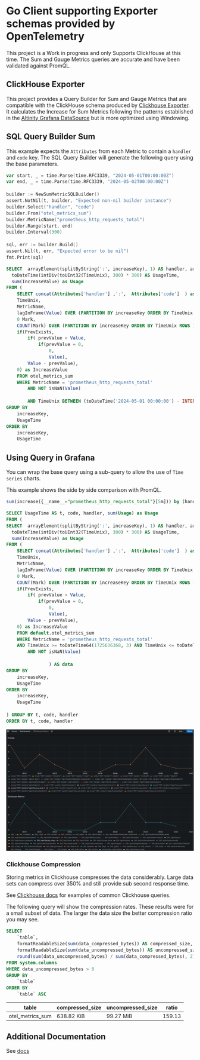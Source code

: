 # Go Client supporting Exporter schemas provided by OpenTelemetry

This project is a Work in progress and only Supports ClickHouse at this time.
The Sum and Gauge Metrics queries are accurate and have been validated against
PromQL.

## ClickHouse Exporter

This project provides a Query Builder for Sum and Gauge Metrics that are compatible with the ClickHouse schema produced by [Clickhouse Exporter](https://github.com/open-telemetry/opentelemetry-collector-contrib/tree/main/exporter/clickhouseexporter). It calculates the Increase for Sum Metrics following the patterns established in the [Altinity Grafana DataSource](https://grafana.com/grafana/plugins/vertamedia-clickhouse-datasource/) but is more optimized using Windowing.

## SQL Query Builder Sum

This example expects the `Attributes` from each Metric to contain
a `handler` and `code` key.
 The SQL Query Builder will generate the following query
using the base parameters.

```go
var start, _ = time.Parse(time.RFC3339, "2024-05-01T00:00:00Z")
var end, _ = time.Parse(time.RFC3339, "2024-05-02T00:00:00Z")

builder := NewSumMetricSQLBuilder()
assert.NotNil(t, builder, "Expected non-nil builder instance")
builder.Select("handler", "code")
builder.From("otel_metrics_sum")
builder.MetricName("prometheus_http_requests_total")
builder.Range(start, end)
builder.Interval(300)

sql, err := builder.Build()
assert.Nil(t, err, "Expected error to be nil")
fmt.Print(sql)
```

```sql
SELECT  arrayElement(splitByString(':', increaseKey), 1) AS handler, arrayElement(splitByString(':', increaseKey), 2) AS code,
  toDateTime(intDiv(toUInt32(TimeUnix), 300) * 300) AS UsageTime,
  sum(IncreaseValue) as Usage
FROM (
    SELECT concat(Attributes['handler'] ,':',  Attributes['code']  ) as increaseKey,
    TimeUnix,
	MetricName,
    lagInFrame(Value) OVER (PARTITION BY increaseKey ORDER BY TimeUnix ASC ROWS BETWEEN 1 PRECEDING AND UNBOUNDED FOLLOWING) AS prevValue,
	0 Mark,
	COUNT(Mark) OVER (PARTITION BY increaseKey ORDER BY	TimeUnix ROWS 1 PRECEDING)-1 = 1 PrevExists,
	if(PrevExists,
	    if( prevValue > Value,
			if(prevValue = 0,
			    0,
			    Value),
		Value - prevValue),
	0) as IncreaseValue
    FROM otel_metrics_sum
    WHERE MetricName = 'prometheus_http_requests_total'
	    AND NOT isNaN(Value)
        
        AND TimeUnix BETWEEN (toDateTime('2024-05-01 00:00:00') - INTERVAL 300 SECOND) AND toDateTime('2024-05-02 00:00:00') ) AS data
GROUP BY
	increaseKey,
	UsageTime
ORDER BY
	increaseKey,
	UsageTime
```

## Using Query in Grafana

You can wrap the base query using a sub-query to allow the use of
`Time series` charts.

This example shows the side by side comparison with PromQL.

```sql
sum(increase({__name__="prometheus_http_requests_total"}[5m])) by (handler, code)
```

```sql
SELECT UsageTime AS t, code, handler, sum(Usage) as Usage 
FROM (
SELECT  arrayElement(splitByString(':', increaseKey), 1) AS handler, arrayElement(splitByString(':', increaseKey), 2) AS code,
  toDateTime(intDiv(toUInt32(TimeUnix), 300) * 300) AS UsageTime,
  sum(IncreaseValue) as Usage
FROM (
    SELECT concat(Attributes['handler'] ,':',  Attributes['code']  ) as increaseKey,
    TimeUnix,
	MetricName,
    lagInFrame(Value) OVER (PARTITION BY increaseKey ORDER BY TimeUnix ASC ROWS BETWEEN 1 PRECEDING AND UNBOUNDED FOLLOWING) AS prevValue,
	0 Mark,
	COUNT(Mark) OVER (PARTITION BY increaseKey ORDER BY	TimeUnix ROWS 1 PRECEDING)-1 = 1 PrevExists,
	if(PrevExists,
	    if( prevValue > Value,
			if(prevValue = 0,
			    0,
			    Value),
		Value - prevValue),
	0) as IncreaseValue
    FROM default.otel_metrics_sum
    WHERE MetricName = 'prometheus_http_requests_total'
    AND TimeUnix >= toDateTime64(1725636368, 3) AND TimeUnix <= toDateTime64(1725639968, 3)
	    AND NOT isNaN(Value)
                
                ) AS data
GROUP BY
	increaseKey,
	UsageTime
ORDER BY
	increaseKey,
	UsageTime

) GROUP BY t, code, handler
ORDER BY t, code, handler
```

<img src="./docs/images/example.png" />

### Clickhouse Compression

Storing metrics in Clickhouse compresses the data considerably.
Large data sets can compress over 350% and still provide sub second
response time.

See [Clickhouse docs](https://clickhouse.com/docs/en/data-compression/compression-in-clickhouse)
for examples of common Clickhouse queries.

The following query will show the compression rates.  These results were for a
small subset of data.  The larger the data size the better compression ratio you may see.

```sql
SELECT
    `table`,
    formatReadableSize(sum(data_compressed_bytes)) AS compressed_size,
    formatReadableSize(sum(data_uncompressed_bytes)) AS uncompressed_size,
    round(sum(data_uncompressed_bytes) / sum(data_compressed_bytes), 2) AS ratio
FROM system.columns
WHERE data_uncompressed_bytes > 0
GROUP BY
    `table`
ORDER BY
    `table` ASC
```

|table|compressed_size|uncompressed_size|ratio|
|-----|---------------|-----------------|-----|
|otel_metrics_sum|638.82 KiB|99.27 MiB|159.13|

## Additional Documentation

See [docs](./docs/index.md)
